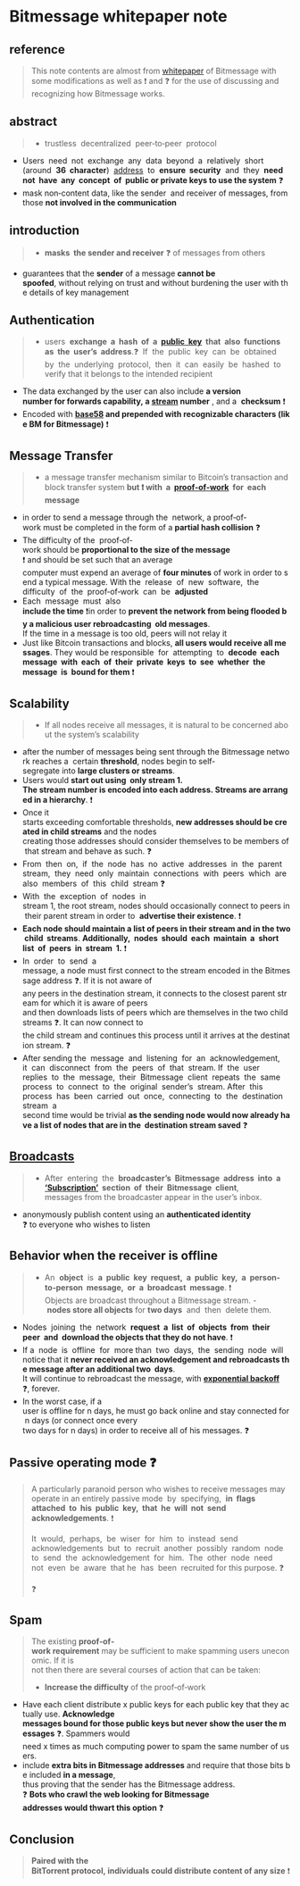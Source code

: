 # Bitmessage whitepaper note
## reference
> This note contents are almost from [whitepaper](https://bitmessage.org/bitmessage.pdf) of Bitmessage with some modifications as well as :exclamation: and :question: for the use of discussing and recognizing how Bitmessage works.

## abstract
> - trustless  decentralized  peer‐to‐peer  protocol
- Users  need  not 
exchange  any  data  beyond  a  relatively  short  (around  **36  character**) 
[address](https://bitmessage.org/wiki/Address)  to  **ensure  security**  and  they  **need  not  have  any  concept  of 
public or private keys to use the system** :question:
- mask non‐content data, like the sender  and receiver of messages, from 
those **not involved in the communication**

## introduction
> - **masks 
the sender and receiver** :question: of messages from others
- guarantees that the **sender** of a message **cannot be 
spoofed**, without relying on trust and without burdening the user with the details of key management

## Authentication
> - users  **exchange  a  hash  of  a  [public  key](https://bitmessage.org/wiki/Public_key_to_bitmessage_address)  that  also  functions  as  the  user’s 
address**.:question:  If  the  public  key  can  be  obtained  by  the  underlying  protocol,  then  it  can  easily  be  hashed  to 
verify that it belongs to the intended recipient
- The data exchanged by the user can also include **a version 
number for forwards capability, a [stream](https://bitmessage.org/wiki/Stream) number** , and a 
**checksum** :exclamation:
- Encoded with **[base58](https://zh.wikipedia.org/wiki/Base58) and prepended with recognizable characters (like BM for Bitmessage)** :exclamation:

## Message Transfer
> - a message transfer mechanism similar to Bitcoin’s transaction and block transfer system **but :exclamation: with  a  [proof‐of‐work](https://bitmessage.org/wiki/Proof_of_work)  for  each  message**
- in order to send a message through the 
network, a proof‐of‐work must be completed in the form of a **partial hash collision** :question:
- The difficulty of the 
proof‐of‐work should be **proportional to the size of the message** :exclamation: and should be set such that an average 
computer must expend an average of **four minutes** of work in order to send a typical message. With the 
release  of  new  software,  the  difficulty  of  the  proof‐of‐work  can  be  **adjusted**
- Each  message  must  also 
**include the time** :exclamation:in order to **prevent the network from being flooded by a malicious user rebroadcasting 
old messages**. If the time in a message is too old, peers will not relay it
- Just like Bitcoin transactions and blocks, **all users would receive all messages**. They would be responsible 
for  attempting  to  **decode  each  message  with  each  of  their  private  keys  to  see  whether  the  message  is 
bound for them** :exclamation:

## Scalability
> - If all nodes receive all messages, it is natural to be concerned about the system’s scalability
-  after the number of messages being sent through the Bitmessage network reaches a 
certain **threshold**, nodes begin to self‐segregate into **large clusters or streams**.
- Users would **start out using 
only stream 1. The stream number is encoded into each address. Streams are arranged in a hierarchy**. :exclamation:
- Once it 
starts exceeding comfortable thresholds, **new addresses should be created in child streams** and the nodes 
creating those addresses should consider themselves to be members of that stream and behave as such. :question:
- From  then  on,  if  the  node  has  no  active  addresses  in  the  parent  stream,  they  need  only  maintain 
connections  with  peers  which  are  also  members  of  this  child  stream :question:
- With  the  exception  of  nodes  in 
stream 1, the root stream, nodes should occasionally connect to peers in their parent stream in order to 
**advertise their existence**. :exclamation:
- **Each node should maintain a list of peers in their stream and in the two child 
streams**. **Additionally,  nodes  should  each  maintain  a  short  list  of  peers  in  stream  1.** :exclamation:
- In  order  to  send  a 
message, a node must first connect to the stream encoded in the Bitmessage address :question:. If it is not aware of 
any peers in the destination stream, it connects to the closest parent stream for which it is aware of peers 
and then downloads lists of peers which are themselves in the two child streams :question:. It can now connect to 
the child stream and continues this process until it arrives at the destination stream. :question:
- After sending the 
message  and  listening  for  an  acknowledgement,  it  can  disconnect  from  the  peers  of  that  stream. If  the 
user  replies  to  the  message,  their  Bitmessage  client  repeats  the  same  process  to  connect  to  the  original 
sender’s  stream. After  this  process  has  been  carried  out  once,  connecting  to  the  destination  stream  a 
second time would be trivial **as the sending node would now already have a list of nodes that are in the 
destination stream saved** :question:

## [Broadcasts](https://bitmessage.org/wiki/Broadcast) 
> - After 
entering  the  **broadcaster’s  Bitmessage  address  into  a  [‘Subscription’](https://bitmessage.org/wiki/Subscriptions)  section  of  their  Bitmessage  client**, 
messages from the broadcaster appear in the user’s inbox.
- anonymously publish content using an **authenticated identity** :question: to everyone who wishes to listen

## Behavior when the receiver is offline
> - An  **object**  is  **a  public  key  request,  a  public  key,  a  person‐to‐person  message,  or  a  broadcast  message**. :exclamation: Objects are broadcast throughout a Bitmessage stream.
- **nodes store all objects** for **two days**  and  then  delete them.
- Nodes  joining  the  network  **request  a  list  of  objects  from  their  peer  and 
download the objects that they do not have**. :exclamation:
- If a  node  is  offline  for  more than  two  days,  the  sending  node  will 
notice that it **never received an acknowledgement and rebroadcasts the message after an additional two 
days**. It will continue to rebroadcast the message, with **[exponential backoff](https://en.wikipedia.org/wiki/Exponential_backoff)** :question:, forever.
- In the worst case, if a 
user is offline for n days, he must go back online and stay connected for n days (or connect once every 
two days for n days) in order to receive all of his messages. :question:

## Passive operating mode :question:
> A particularly paranoid person who wishes to receive messages may operate in an entirely passive mode 
by  specifying,  **in  flags  attached  to  his  public  key,  that  he  will  not  send  acknowledgements**. :exclamation:
>
> It  would, 
perhaps,  be  wiser  for  him  to  instead  send  acknowledgements  but  to  recruit  another  possibly  random 
node  to  send  the  acknowledgement  for  him.  The  other  node  need  not  even  be  aware  that he  has  been 
recruited for this purpose. :question:
>
> :question:

## Spam
> The existing **proof‐of‐work requirement** may be sufficient to make spamming users uneconomic. If it is 
not then there are several courses of action that can be taken:
>
> - **Increase the difficulty** of the proof‐of‐work
- Have each client distribute x public keys for each public key that they actually use. **Acknowledge 
messages bound for those public keys but never show the user the messages** :question:. Spammers would 
need x times as much computing power to spam the same number of users.
- include **extra bits in Bitmessage addresses** and require that those bits be included **in a message**, 
thus proving that the sender has the Bitmessage address. :question: **Bots who crawl the web looking for Bitmessage 
addresses would thwart this option** :question:

## Conclusion
> **Paired with the 
BitTorrent protocol, individuals could distribute content of any size** :exclamation:
